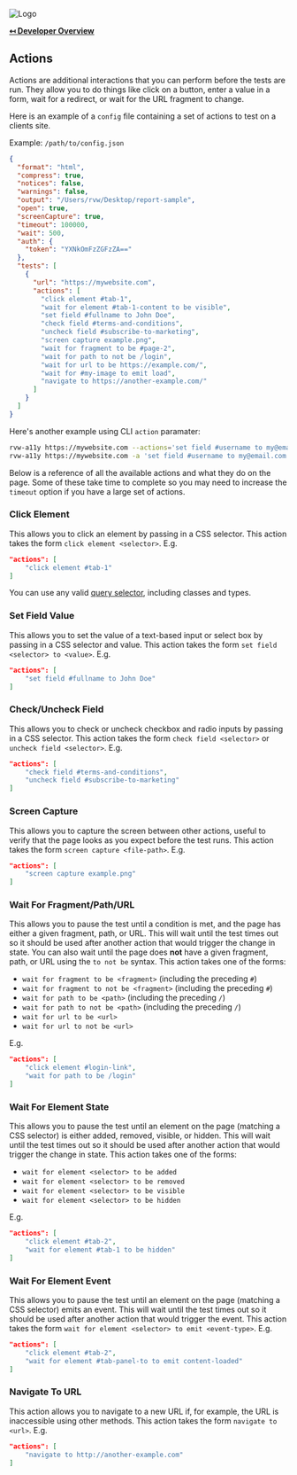 ![Logo](img/logo.png "Logo")

**[↤ Developer Overview](../README.md#developer-overview)**

Actions
-------

Actions are additional interactions that you can perform before the tests are run. They allow you to do things like click on a button, enter a value in a form, wait for a redirect, or wait for the URL fragment to change.

Here is an example of a `config` file containing a set of actions to test on a clients site.

Example: `/path/to/config.json`

```json
{
  "format": "html",
  "compress": true,
  "notices": false,
  "warnings": false,
  "output": "/Users/rvw/Desktop/report-sample",
  "open": true,
  "screenCapture": true,
  "timeout": 100000,
  "wait": 500,
  "auth": {
    "token": "YXNkOmFzZGFzZA=="
  },
  "tests": [
    {
      "url": "https://mywebsite.com",
      "actions": [
        "click element #tab-1",
        "wait for element #tab-1-content to be visible",
        "set field #fullname to John Doe",
        "check field #terms-and-conditions",
        "uncheck field #subscribe-to-marketing",
        "screen capture example.png",
        "wait for fragment to be #page-2",
        "wait for path to not be /login",
        "wait for url to be https://example.com/",
        "wait for #my-image to emit load",
        "navigate to https://another-example.com/"
      ]
    }
  ]
}
```

Here's another example using CLI `action` paramater:

```bash
rvw-a11y https://mywebsite.com --actions='set field #username to my@email.com' 'set field #password to abc123' 'click element #submit'
rvw-a11y https://mywebsite.com -a 'set field #username to my@email.com' 'set field #password to abc123' 'click element #submit'
```

Below is a reference of all the available actions and what they do on the page. Some of these take time to complete so you may need to increase the `timeout` option if you have a large set of actions.

### Click Element

This allows you to click an element by passing in a CSS selector. This action takes the form `click element <selector>`. E.g.

```json
"actions": [
    "click element #tab-1"
]
```
You can use any valid [query selector](https://developer.mozilla.org/en-US/docs/Web/API/Document/querySelector), including classes and types.

### Set Field Value

This allows you to set the value of a text-based input or select box by passing in a CSS selector and value. This action takes the form `set field <selector> to <value>`. E.g.

```json
"actions": [
    "set field #fullname to John Doe"
]
```

### Check/Uncheck Field

This allows you to check or uncheck checkbox and radio inputs by passing in a CSS selector. This action takes the form `check field <selector>` or `uncheck field <selector>`. E.g.

```json
"actions": [
    "check field #terms-and-conditions",
    "uncheck field #subscribe-to-marketing"
]
```

### Screen Capture

This allows you to capture the screen between other actions, useful to verify that the page looks as you expect before the test runs. This action takes the form `screen capture <file-path>`. E.g.

```json
"actions": [
    "screen capture example.png"
]
```

### Wait For Fragment/Path/URL

This allows you to pause the test until a condition is met, and the page has either a given fragment, path, or URL. This will wait until the test times out so it should be used after another action that would trigger the change in state. You can also wait until the page does **not** have a given fragment, path, or URL using the `to not be` syntax. This action takes one of the forms:

  - `wait for fragment to be <fragment>` (including the preceding `#`)
  - `wait for fragment to not be <fragment>` (including the preceding `#`)
  - `wait for path to be <path>` (including the preceding `/`)
  - `wait for path to not be <path>` (including the preceding `/`)
  - `wait for url to be <url>`
  - `wait for url to not be <url>`

E.g.

```json
"actions": [
    "click element #login-link",
    "wait for path to be /login"
]
```

### Wait For Element State

This allows you to pause the test until an element on the page (matching a CSS selector) is either added, removed, visible, or hidden. This will wait until the test times out so it should be used after another action that would trigger the change in state. This action takes one of the forms:

  - `wait for element <selector> to be added`
  - `wait for element <selector> to be removed`
  - `wait for element <selector> to be visible`
  - `wait for element <selector> to be hidden`

E.g.

```json
"actions": [
    "click element #tab-2",
    "wait for element #tab-1 to be hidden"
]
```

### Wait For Element Event

This allows you to pause the test until an element on the page (matching a CSS selector) emits an event. This will wait until the test times out so it should be used after another action that would trigger the event. This action takes the form `wait for element <selector> to emit <event-type>`. E.g.

```json
"actions": [
    "click element #tab-2",
    "wait for element #tab-panel-to to emit content-loaded"
]
```

### Navigate To URL

This action allows you to navigate to a new URL if, for example, the URL is inaccessible using other methods. This action takes the form `navigate to <url>`. E.g.

```json
"actions": [
    "navigate to http://another-example.com"
]
```